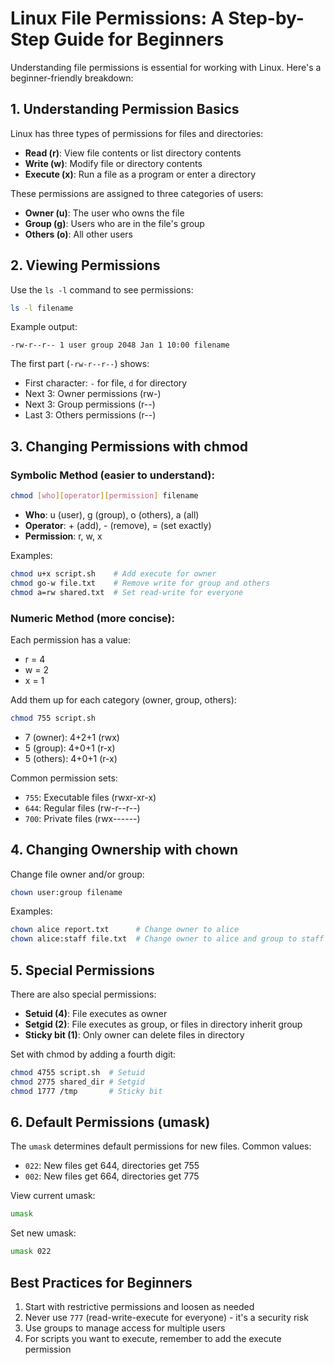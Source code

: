 # Linux File Permissions: A Step-by-Step Guide for Beginners

Understanding file permissions is essential for working with Linux. Here's a beginner-friendly breakdown:

## 1. Understanding Permission Basics

Linux has three types of permissions for files and directories:
- **Read (r)**: View file contents or list directory contents
- **Write (w)**: Modify file or directory contents
- **Execute (x)**: Run a file as a program or enter a directory

These permissions are assigned to three categories of users:
- **Owner (u)**: The user who owns the file
- **Group (g)**: Users who are in the file's group
- **Others (o)**: All other users

## 2. Viewing Permissions

Use the `ls -l` command to see permissions:

```bash
ls -l filename
```

Example output:
```
-rw-r--r-- 1 user group 2048 Jan 1 10:00 filename
```

The first part (`-rw-r--r--`) shows:
- First character: `-` for file, `d` for directory
- Next 3: Owner permissions (rw-)
- Next 3: Group permissions (r--)
- Last 3: Others permissions (r--)

## 3. Changing Permissions with chmod

### Symbolic Method (easier to understand):

```bash
chmod [who][operator][permission] filename
```

- **Who**: u (user), g (group), o (others), a (all)
- **Operator**: + (add), - (remove), = (set exactly)
- **Permission**: r, w, x

Examples:
```bash
chmod u+x script.sh    # Add execute for owner
chmod go-w file.txt    # Remove write for group and others
chmod a=rw shared.txt  # Set read-write for everyone
```

### Numeric Method (more concise):

Each permission has a value:
- r = 4
- w = 2
- x = 1

Add them up for each category (owner, group, others):

```bash
chmod 755 script.sh
```
- 7 (owner): 4+2+1 (rwx)
- 5 (group): 4+0+1 (r-x)
- 5 (others): 4+0+1 (r-x)

Common permission sets:
- `755`: Executable files (rwxr-xr-x)
- `644`: Regular files (rw-r--r--)
- `700`: Private files (rwx------)

## 4. Changing Ownership with chown

Change file owner and/or group:
```bash
chown user:group filename
```

Examples:
```bash
chown alice report.txt      # Change owner to alice
chown alice:staff file.txt  # Change owner to alice and group to staff
```

## 5. Special Permissions

There are also special permissions:
- **Setuid (4)**: File executes as owner
- **Setgid (2)**: File executes as group, or files in directory inherit group
- **Sticky bit (1)**: Only owner can delete files in directory

Set with chmod by adding a fourth digit:
```bash
chmod 4755 script.sh  # Setuid
chmod 2775 shared_dir # Setgid
chmod 1777 /tmp       # Sticky bit
```

## 6. Default Permissions (umask)

The `umask` determines default permissions for new files. Common values:
- `022`: New files get 644, directories get 755
- `002`: New files get 664, directories get 775

View current umask:
```bash
umask
```

Set new umask:
```bash
umask 022
```

## Best Practices for Beginners

1. Start with restrictive permissions and loosen as needed
2. Never use `777` (read-write-execute for everyone) - it's a security risk
3. Use groups to manage access for multiple users
4. For scripts you want to execute, remember to add the execute permission
